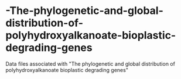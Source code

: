 # -The-phylogenetic-and-global-distribution-of-polyhydroxyalkanoate-bioplastic-degrading-genes
Data files associated with  "The phylogenetic and global distribution of polyhydroxyalkanoate bioplastic degrading genes"
